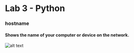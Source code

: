 # Lab 3 - Python
#### 

### hostname
#### Shows the name of your computer or device on the network.
![alt text](hostname.jpg)
